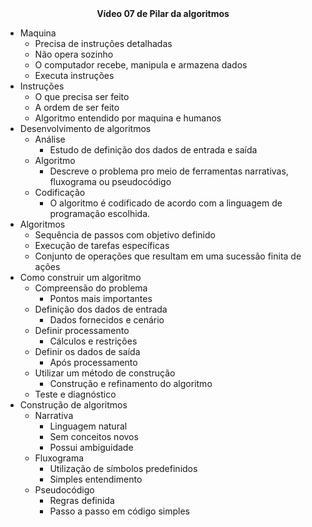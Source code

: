 <center><b>Vídeo 07 de Pilar da algoritmos</b></center> 

- Maquina
  - Precisa de instruções detalhadas
  - Não opera sozinho
  - O computador recebe, manipula e armazena dados
  - Executa instruções
- Instruções
  - O que precisa ser feito
  - A ordem de ser feito
  - Algoritmo entendido por maquina e humanos
- Desenvolvimento de algoritmos
  - Análise 
    - Estudo de definição dos dados de entrada e saída
  - Algoritmo
    - Descreve o problema pro meio de ferramentas narrativas, fluxograma ou pseudocódigo
  - Codificação
    - O algoritmo é codificado de acordo com a linguagem de programação escolhida.
- Algoritmos
  - Sequência de passos com objetivo definido
  - Execução de tarefas específicas
  - Conjunto de operações que resultam em uma sucessão finita de ações
- Como construir um algoritmo
  - Compreensão do problema
    - Pontos mais importantes
  - Definição dos dados de entrada
    - Dados fornecidos e cenário
  - Definir processamento
    - Cálculos e restrições
  - Definir os dados de saída
    - Após processamento
  - Utilizar um método de construção
    - Construção e refinamento do algoritmo
  - Teste e diagnóstico
- Construção de algoritmos
  - Narrativa
    - Linguagem natural
    - Sem conceitos novos
    - Possui ambiguidade
  - Fluxograma
    - Utilização de símbolos predefinidos
    - Simples entendimento
  - Pseudocódigo
    - Regras definida
    - Passo a passo em código simples